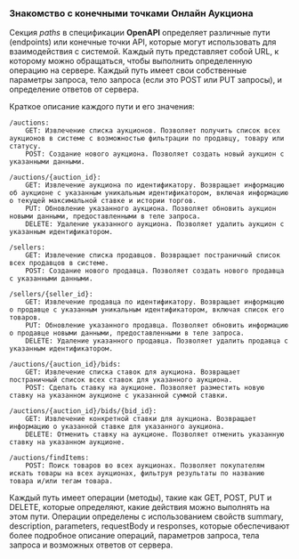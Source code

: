 ### Знакомство с конечными точками Онлайн Аукциона
Секция *paths* в спецификации **OpenAPI** определяет различные пути (endpoints) или конечные точки API, которые могут использовать для взаимодействия с системой. Каждый путь представляет собой URL, к которому можно обращаться, чтобы выполнить определенную операцию на сервере. Каждый путь имеет свои собственные параметры запроса, тело запроса (если это POST или PUT запросы), и определение ответов от сервера.

Краткое описание каждого пути и его значения:

    /auctions:
        GET: Извлечение списка аукционов. Позволяет получить список всех аукционов в системе с возможностью фильтрации по продавцу, товару или статусу.
        POST: Создание нового аукциона. Позволяет создать новый аукцион с указанными данными.

    /auctions/{auction_id}:
        GET: Извлечение аукциона по идентификатору. Возвращает информацию об аукционе с указанным уникальным идентификатором, включая информацию о текущей максимальной ставке и истории торгов.
        PUT: Обновление указанного аукциона. Позволяет обновить аукцион новыми данными, предоставленными в теле запроса.
        DELETE: Удаление указанного аукциона. Позволяет удалить аукцион с указанным идентификатором.

    /sellers:
        GET: Извлечение списка продавцов. Возвращает постраничный список всех продавцов в системе.
        POST: Создание нового продавца. Позволяет создать нового продавца с указанными данными.

    /sellers/{seller_id}:
        GET: Извлечение продавца по идентификатору. Возвращает информацию о продавце с указанным уникальным идентификатором, включая список его товаров.
        PUT: Обновление указанного продавца. Позволяет обновить информацию о продавце новыми данными, предоставленными в теле запроса.
        DELETE: Удаление указанного продавца. Позволяет удалить продавца с указанным идентификатором.

    /auctions/{auction_id}/bids:
        GET: Извлечение списка ставок для аукциона. Возвращает постраничный список всех ставок для указанного аукциона.
        POST: Сделать ставку на аукционе. Позволяет разместить новую ставку на указанном аукционе с указанной суммой ставки.

    /auctions/{auction_id}/bids/{bid_id}:
        GET: Извлечение конкретной ставки для аукциона. Возвращает информацию о указанной ставке для указанного аукциона.
        DELETE: Отменить ставку на аукционе. Позволяет отменить указанную ставку на указанном аукционе.

    /auctions/findItems:
        POST: Поиск товаров во всех аукционах. Позволяет покупателям искать товары на всех аукционах, фильтруя результаты по названию товара и/или тегам товара.

Каждый путь имеет операции (методы), такие как GET, POST, PUT и DELETE, которые определяют, какие действия можно выполнять на этом пути. Операции определены с использованием свойств summary, description, parameters, requestBody и responses, которые обеспечивают более подробное описание операций, параметров запроса, тела запроса и возможных ответов от сервера.